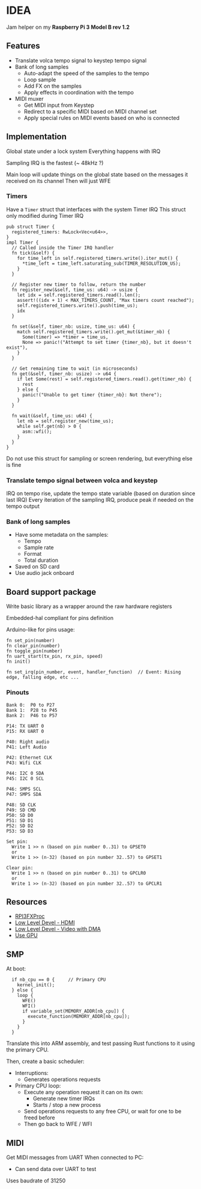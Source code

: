 # IDEA

Jam helper on my **Raspberry Pi 3 Model B rev 1.2**

## Features

- Translate volca tempo signal to keystep tempo signal
- Bank of long samples
  - Auto-adapt the speed of the samples to the tempo
  - Loop sample
  - Add FX on the samples
  - Apply effects in coordination with the tempo
- MIDI muxer
  - Get MIDI input from Keystep
  - Redirect to a specific MIDI based on MIDI channel set
  - Apply special rules on MIDI events based on who is connected

## Implementation

Global state under a lock system
Everything happens with IRQ

Sampling IRQ is the fastest (~ 48kHz ?)

Main loop will update things on the global state based on the messages it received on its channel
Then will just WFE

### Timers

Have a `Timer` struct that interfaces with the system Timer IRQ
This struct only modified during Timer IRQ

```
pub struct Timer {
  registered_timers: RwLock<Vec<u64>>,
}
impl Timer {
  // Called inside the Timer IRQ handler
  fn tick(&self) {
    for time_left in self.registered_timers.write().iter_mut() {
      *time_left = time_left.saturating_sub(TIMER_RESOLUTION_US);
    }
  }

  // Register new timer to follow, return the number
  fn register_new(&self, time_us: u64) -> usize {
    let idx = self.registered_timers.read().len();
    assert!((idx + 1) < MAX_TIMERS_COUNT, "Max timers count reached");
    self.registered_timers.write().push(time_us);
    idx
  }

  fn set(&self, timer_nb: usize, time_us: u64) {
    match self.registered_timers.write().get_mut(&timer_nb) {
      Some(timer) => *timer = time_us,
      None => panic!("Attempt to set timer {timer_nb}, but it doesn't exist"),
    }
  }

  // Get remaining time to wait (in microseconds)
  fn get(&self, timer_nb: usize) -> u64 {
    if let Some(rest) = self.registered_timers.read().get(timer_nb) {
      rest
    } else {
      panic!("Unable to get timer {timer_nb}: Not there");
    }
  }

  fn wait(&self, time_us: u64) {
    let nb = self.register_new(time_us);
    while self.get(nb) > 0 {
      asm::wfi();
    }
  }
}
```

Do not use this struct for sampling or screen rendering, but everything else is fine

### Translate tempo signal between volca and keystep

IRQ on tempo rise, update the tempo state variable (based on duration since last IRQ)
Every iteration of the sampling IRQ, produce peak if needed on the tempo output

### Bank of long samples

- Have some metadata on the samples:
  - Tempo
  - Sample rate
  - Format
  - Total duration
- Saved on SD card
- Use audio jack onboard

## Board support package

Write basic library as a wrapper around the raw hardware registers

Embedded-hal compliant for pins definition

Arduino-like for pins usage:

```
fn set_pin(number)
fn clear_pin(number)
fn toggle_pin(number)
fn uart_start(tx_pin, rx_pin, speed)
fn init()

fn set_irq(pin_number, event, handler_function)  // Event: Rising edge, falling edge, etc ...
```

### Pinouts

```
Bank 0:  P0 to P27
Bank 1:  P28 to P45
Bank 2:  P46 to P57 
```

```
P14: TX UART 0
P15: RX UART 0

P40: Right audio
P41: Left Audio

P42: Ethernet CLK
P43: Wifi CLK

P44: I2C 0 SDA
P45: I2C 0 SCL

P46: SMPS SCL
P47: SMPS SDA

P48: SD CLK
P49: SD CMD
P50: SD D0
P51: SD D1
P52: SD D2
P53: SD D3
```

```
Set pin:
  Write 1 >> n (based on pin number 0..31) to GPSET0
  or 
  Write 1 >> (n-32) (based on pin number 32..57) to GPSET1

Clear pin:
  Write 1 >> n (based on pin number 0..31) to GPCLR0
  or 
  Write 1 >> (n-32) (based on pin number 32..57) to GPCLR1
```

## Resources

- [RPI3FXProc](https://github.com/rahealy/rpi3fxproc)
- [Low Level Devel - HDMI](https://www.youtube.com/watch?v=DxAxlc5Ldt4)
- [Low Level Devel - Video with DMA](https://www.youtube.com/watch?v=4JtZQ88x5_c)
- [Use GPU](https://github.com/BrianSidebotham/arm-tutorial-rpi/blob/master/part-5/readme.md)

## SMP

At boot:
```
  if nb_cpu == 0 {     // Primary CPU
    kernel_init();
  } else {
    loop {
      WFE()
      WFI()
      if variable_set(MEMORY_ADDR[nb_cpu]) {
        execute_function(MEMORY_ADDR[nb_cpu]);
      }
    }
  }
```

Translate this into ARM assembly, and test passing Rust functions to it using the primary CPU.

Then, create a basic scheduler:
- Interruptions:
  - Generates operations requests
- Primary CPU loop:
  - Execute any operation request it can on its own: 
    - Generate new timer IRQs
    - Starts / stop a new process
  - Send operations requests to any free CPU, or wait for one to be freed before
  - Then go back to WFE / WFI

## MIDI

Get MIDI messages from UART
When connected to PC:
- Can send data over UART to test

Uses baudrate of 31250
